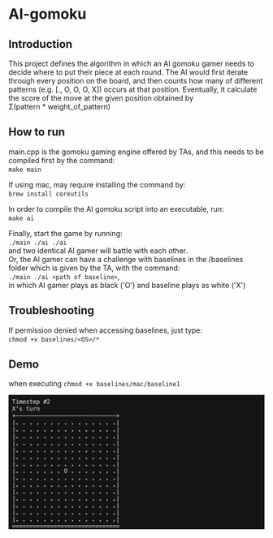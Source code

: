 # AI-gomoku
## Introduction
This project defines the algorithm in which an AI gomoku gamer needs to decide where to put their piece at each round. 
The AI would first iterate through every position on the board, and then counts how many of different patterns (e.g. [., O, O, O, X])
occurs at that position. Eventually, it calculate the score of the move at the given position obtained by   
Σ(pattern * weight_of_pattern)

## How to run
main.cpp is the gomoku gaming engine offered by TAs, and this needs to be compiled first by the command:  
`make main`  

If using mac, may require installing the command by:  
`brew install coreutils`  

In order to compile the AI gomoku script into an executable, run:  
`make ai`  

Finally, start the game by running:  
`./main ./ai ./ai`  
and two identical AI gamer will battle with each other.  
Or, the AI gamer can have a challenge with baselines in the /baselines folder which is given by the TA, with the command:  
`./main ./ai <path of baseline>`,  
in which AI gamer plays as black ('O') and baseline plays as white ('X')

## Troubleshooting
If permission denied when accessing baselines, just type:  
`chmod +x baselines/<OS>/*`

## Demo
when executing `chmod +x baselines/mac/baseline1`  

![challenge with baseline1](https://github.com/Mimi94Mimi/AI-gomoku/blob/main/gomoku_demo.gif)
